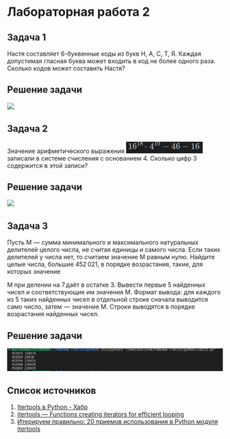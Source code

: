 # Лабораторная работа 2
## Задача 1
Настя составляет 6-буквенные коды из букв Н, А, С, Т, Я. Каждая допустимая гласная буква может входить в код не более одного раза. Сколько кодов может составить Настя?
## Решение задачи
![
](image.png)
## Задача 2
Значение арифметического выражения ![Alt text](image-1.png) записали в системе счисления с основанием 4. Сколько цифр 3 содержится в этой записи?
## Решение задачи
![
](image-2.png)
## Задача 3
Пусть M  — сумма минимального и максимального натуральных делителей целого числа, не считая единицы и самого числа. Если таких делителей у числа нет, то считаем значение M равным нулю. Найдите целые числа, большие 452 021, в порядке возрастания, такие, для которых значение 

M при делении на 7 даёт в остатке 3. Вывести первые 5 найденных чисел и соответствующие им значения 
M.
Формат вывода: для каждого из 5 таких найденных чисел в отдельной строке сначала выводится само число, затем  — значение 
M. Строки выводятся в порядке возрастания найденных чисел.
## Решение задачи
![Alt text](image-3.png)
## Список источников
 1. [Itertools в Python - Хабр](https://habr.com/ru/companies/otus/articles/529356/)
 2. [itertools — Functions creating iterators for efficient looping](https://docs.python.org/3/library/itertools.html)
 3. [Итерируем правильно: 20 приемов использования в Python модуля itertools](https://proglib.io/p/iteriruemsya-pravilno-20-priemov-ispolzovaniya-v-python-modulya-itertools-2020-01-03)
